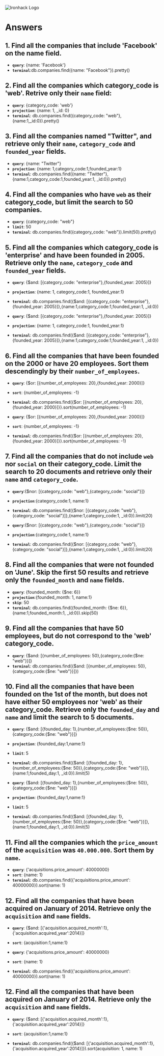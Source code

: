 ![Ironhack Logo](https://i.imgur.com/1QgrNNw.png)

# Answers

## 1. Find all the companies that include 'Facebook' on the **name** field.

 - **`query`**: {name: 'Facebook'}
 - **`terminal`**:db.companies.find({name: "Facebook"}).pretty()
 
 ## 2. Find all the companies which **category_code** is 'web'. Retrive only their `name` field:

- **`query`**: {category_code: 'web'}
 - **`projection`**: {name: 1, _id: 0}
 - **`terminal`**: db.companies.find({category_code: "web"},{name:1,_id:0}).pretty()

## 3. Find all the companies named "Twitter", and retrieve only their `name`, `category_code` and `founded_year` fields.

   - **`query`**: {name: "Twitter"}
   - **`projection`**: {name: 1,category_code:1,founded_year:1}
   - **`terminal`**: db.companies.find({name: "Twitter"},{name:1,category_code:1,founded_year:1, _id:0}).pretty()

## 4. Find all the companies who have `web` as their **category_code**, but limit the search to 50 companies.

- **`query`**: {category_code: "web"} 
- **`limit`**: 50
- **`terminal`**: db.companies.find({category_code: "web"}).limit(50).pretty()

## 5. Find all the companies which **category_code** is 'enterprise' and have been founded in 2005. Retrieve only the `name`, `category_code` and `founded_year` fields.
- **`query`**: {$and: [{category_code: "enterprise"},{founded_year: 2005}]}
- **`projection`**: {name: 1, category_code:1, founded_year:1}

- **`terminal`**: db.companies.find({$and: [{category_code: "enterprise"},{founded_year: 2005}]},{name:1,category_code:1,founded_year:1, _id:0})

- **`query`**: {$and: [{category_code: "enterprise"},{founded_year: 2005}]}
- **`projection`**: {name: 1, category_code:1, founded_year:1}
- **`terminal`**: db.companies.find({$and: [{category_code: "enterprise"},{founded_year: 2005}]},{name:1,category_code:1,founded_year:1, _id:0})

## 6. Find all the companies that have been **founded** on the 2000 or have 20 **employees**. Sort them descendingly by their `number_of_employees`.
- **`query`**: {$or: [{number_of_employees: 20},{founded_year: 2000}]}
- **`sort`**: {number_of_employees: -1}
- **`terminal`**: db.companies.find({$or: [{number_of_employees: 20},{founded_year: 2000}]}}.sort(number_of_employees: -1)

- **`query`**: {$or: [{number_of_employees: 20},{founded_year: 2000}]}
- **`sort`**: {number_of_employees: -1}
- **`terminal`**: db.companies.find({$or: [{number_of_employees: 20},{founded_year: 2000}]}}.sort(number_of_employees: -1)

## 7. Find all the companies that do not include `web` nor `social` on their **category_code**. Limit the search to 20 documents and retrieve only their `name` and `category_code`.
- **`query`**:{$nor: [{category_code: "web"},{category_code: "social"}]}
- **`projection`**:{category_code:1, name:1}
- **`terminal`**: db.companies.find({$nor: [{category_code: "web"},{category_code: "social"}]},{name:1,category_code:1, _id:0}).limit(20)

- **`query`**:{$nor: [{category_code: "web"},{category_code: "social"}]}
- **`projection`**:{category_code:1, name:1}
- **`terminal`**: db.companies.find({$nor: [{category_code: "web"},{category_code: "social"}]},{name:1,category_code:1, _id:0}).limit(20)

## 8. Find all the companies that were not **founded** on 'June'. Skip the first 50 results and retrieve only the `founded_month` and `name` fields.
- **`query`**: {founded_month: {$ne: 6}}
- **`projection`**:{founded_month: 1, name:1}
- **`skip`**: 50
- **`terminal`**: db.companies.find({founded_month: {$ne: 6}},{name:1,founded_month:1, _id:0}).skip(50)



## 9. Find all the companies that have 50 employees, but do not correspond to the 'web' **category_code**.

- **`query`**: {$and: [{number_of_employees: 50},{category_code:{$ne: "web"}}]}
- **`terminal`**: db.companies.find({$and: [{number_of_employees: 50},{category_code:{$ne: "web"}}]})

## 10. Find all the companies that have been founded on the 1st of the month, but does not have either 50 employees nor 'web' as their **category_code**. Retrieve only the `founded_day` and `name` and limit the search to 5 documents.
- **`query`**: {$and: [{founded_day: 1},{number_of_employees:{$ne: 50}},{category_code:{$ne: "web"}}]}
- **`projection`**: {founded_day:1,name:1}
- **`limit`**: 5
- **`terminal`**: db.companies.find({$and: [{founded_day: 1},{number_of_employees:{$ne: 50}},{category_code:{$ne: "web"}}]},{name:1,founded_day:1, _id:0}).limit(5)

- **`query`**: {$and: [{founded_day: 1},{number_of_employees:{$ne: 50}},{category_code:{$ne: "web"}}]}
- **`projection`**: {founded_day:1,name:1}
- **`limit`**: 5
- **`terminal`**: db.companies.find({$and: [{founded_day: 1},{number_of_employees:{$ne: 50}},{category_code:{$ne: "web"}}]},{name:1,founded_day:1, _id:0}).limit(5)

## 11. Find all the companies which the `price_amount` of the `acquisition` was **`40.000.000`**. Sort them by `name`.
- **`query`**: {'acquisitions.price_amount': 40000000}
- **`sort`**: {name: 1}
- **`terminal`**: db.companies.find({'acquisitions.price_amount': 40000000}).sort(name: 1)


## 12. Find all the companies that have been acquired on January of 2014. Retrieve only the `acquisition` and `name` fields.
- **`query`**: {$and: [{'acquisition.acquired_month':1},{'acquisition.acquired_year':2014}]}
- **`sort`**: {acquisition:1,name:1}

- **`query`**: {'acquisitions.price_amount': 40000000}
- **`sort`**: {name: 1}
- **`terminal`**: db.companies.find({'acquisitions.price_amount': 40000000}).sort(name: 1)

## 12. Find all the companies that have been acquired on January of 2014. Retrieve only the `acquisition` and `name` fields.

- **`query`**: {$and: [{'acquisition.acquired_month':1},{'acquisition.acquired_year':2014}]}
- **`sort`**: {acquisition:1,name:1}

- **`terminal`**: db.companies.find({$and: [{'acquisition.acquired_month':1},{'acquisition.acquired_year':2014}]}).sort(acquisition: 1, name: 1)
